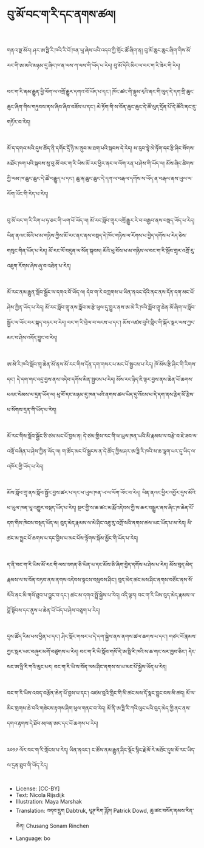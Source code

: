 # བུ་མོ་བང་ག་རི་དང་ནགས་ཚལ།

##
གནའ་སྔ་མོར། ཤར་ཨ་ཧྥི་རི་ཁའི་རི་བོ་ཁན་ཡཱ་ཞེས་པའི་འདབ་ཀྱི་གྲོང་ཚོ་ཞིག་ན། བུ་མོ་ཆུང་ཆུང་ཞིག་གིས་མོ་རང་གི་ཨ་མའི་མཉམ་དུ་ཞིང་ཁ་ན་ལས་ཀ་ལས་གི་ཡོད་པ་རེད། བུ་མོ་དེའི་མིང་ལ་བང་ག་རི་ཟེར་གི་རེད།

##
བང་ག་རི་ནམ་རྒྱུན་ཕྱི་ལོག་ལ་འགྲོ་རྒྱུར་དགའ་བོ་ཡོད་པ་དང་། ཁོང་ཚང་གི་ལྡུམ་རྭའི་ནང་གི་ལུད་དེ་དག་གྲི་ཆུང་ཆུང་ཞིག་གིས་གཏུབས་ནས་ཞིབ་ཞིབ་བཟོས་པ་དང་། མེ་ཏོག་གི་ས་བོན་ཆུང་ཆུང་དེ་ཚོ་ལུད་དྲོན་པོ་དེ་ཚོའི་ནང་དུ་གཏོར་བ་རེད།

##
མོ་ད་དགའ་སའི་དུས་ཚོད་ནི་དགོང་དྲོ་ཉི་མ་ནུབ་མ་ཐག་པའི་སྐབས་དེ་རེད། ས་རུབ་སྟེ་མེ་ཏོག་དང་རྩི་ཤིང་སོགས་མཐོང་ཁག་པའི་སྐབས་སུ་བུ་མོ་བང་ག་རི་ཡིས་མོ་རང་ཕྱིར་ནང་ལ་ལོག་རན་པ་ཤེས་གི་ཡོད་ལ། མོས་ཞིང་ཚིགས་ཀྱི་ལམ་ཁ་ཆུང་ཆུང་དེ་ཚོ་བརྒྱུད་པ་དང་། ཆུ་རྐ་ཆུང་ཆུང་དེ་དག་ལ་བརྒལ་དགོས་ས་ཡོད་ན་བརྒལ་ནས་ཡུལ་ལ་ལོག་ཡོང་གི་རེད་པ་རེད།

##
བུ་མོ་བང་ག་རི་རིག་པ་ཧ་ཅང་གི་ཡག་པོ་ཡོད་ལ། མོ་རང་སློབ་གྲྭར་འགྲོ་རྒྱུར་རེ་བ་བརྒྱབ་ནས་བསྡད་ཡོད་པ་རེད། ཡིན་ནའང་མོའི་ཕ་མ་གཉིས་ཀྱིས་མོ་རང་ནང་ནས་བསྡད་དེ་ཁོང་གཉིས་ལ་རོགས་པ་བྱེད་དགོས་པ་རེད་ཅེས་གསུང་གིན་ཡོད་པ་རེད། མོ་རང་ལོ་བདུན་ལ་སོན་སྐབས། མོའི་ཕུ་བོས་ཕ་མ་གཉིས་ལ་བང་ག་རི་སློབ་གྲྭར་འགྲོ་རུ་འཇུག་རོགས་ཞེས་ཞུ་བ་འཐེན་པ་རེད།

##
མོ་རང་ནམ་རྒྱུན་སློབ་སྦྱོང་ལ་དགའ་བོ་ཡོད་ལ། དེབ་ག་རེ་བཀླགས་པ་ཡིན་ནའང་དེའི་ནང་ནས་དོན་དག་མང་པོ་ཤེས་ཀྱིན་ཡོད་པ་རེད། མོ་རང་སློབ་གྲྭ་ནས་སློབ་མ་རྩེ་ཕུལ་དུ་གྱུར་ནས་ཨ་མེ་རི་ཁའི་སློབ་གྲྭ་ཆེན་མོ་ཞིག་ལ་སློབ་སྦྱོང་ལ་ཡོང་བར་སྐད་བཏང་བ་རེད། བང་ག་རི་བྲེལ་བ་ལངས་པ་དང་། མོས་འཛམ་བུའི་གླིང་གི་སྐོར་སྔར་ལས་ཀྱང་མང་བ་ཤེས་འདོད་བྱུང་བ་རེད།

##
ཨ་མེ་རི་ཁའི་སློབ་གྲྭ་ཆེན་མོ་ནས་མོ་རང་གིས་དོན་དག་གསར་པ་མང་པོ་སྦྱངས་པ་རེད། ཁོ་མོས་རྩི་ཤིང་གི་རིགས་དང་། དེ་དག་གང་འདྲ་བྱས་ནས་འདེབ་དགོས་མིན་སྦྱངས་པ་རེད། མོས་རང་ཉིད་ཇི་ལྟར་བྱས་ནས་ཆེན་པོ་ཆགས་པའང་སེམས་ལ་དྲན་ཡོད་ལ། ཕུ་བོ་དང་མཉམ་དུ་ཁན་ཡའི་ནགས་ཚལ་ཡིད་དུ་འོངས་པ་དེ་དག་ནས་རྩེད་མོ་རྩེས་པ་སོགས་དྲན་གི་ཡོད་པ་རེད།

##
མོ་རང་གིས་སློབ་སྦྱོང་ཅི་ཙམ་མང་པོ་བྱས་ན། དེ་ཙམ་གྱིས་རང་གི་ཕ་ཡུལ་ཁན་ཡའི་མི་རྣམས་ལ་བརྩེ་བ་ཇེ་ཟབ་ལ་འགྲོ་བཞིན་པ་ཤེས་ཀྱིན་ཡོད་ལ། ག་ཚོད་མང་པོ་སྦྱངས་ན་དེ་ཚོད་ཀྱིས་ཤར་ཨ་ཧྥི་རི་ཁའི་ས་ཆ་ལྷག་པར་དུ་ཡིད་ལ་འཁོར་གྱི་ཡོད་པ་རེད།

##
མོས་སློབ་གྲྭ་ནས་སློབ་སྦྱོང་བྱས་ཚར་པ་དང་ཕ་ཡུལ་ཁན་ཡ་ལ་ལོག་ཡོང་བ་རེད། ཡིན་ནའང་ཕྱིར་འབྱོར་དུས་མོའི་ཕ་ཡུལ་ཁན་ཡཱ་འགྱུར་བསྡད་ཡོད་པ་རེད། སྔར་གྱི་ས་ཆ་ཚང་མ་རྨོ་འདེབས་ཀྱི་ས་ཆར་བསྒྱུར་ནས་ཞིང་ཁ་ཆེན་པོ་དག་གིས་ཁེངས་བསྡད་ཡོད་ལ། བུད་མེད་རྣམས་ལ་མེ་ཤིང་འཐུ་རུ་འགྲོ་སའི་ནགས་ཚལ་ཡང་ཡོད་པ་མ་རེད། མི་ཚང་མ་སྤྲང་པོ་ཆགས་པ་དང་བྱིས་པ་མང་པོས་ལྟོགས་སྐོམ་མྱོང་གི་ཡོད་པ་རེད།

##
ད་ནི་བང་ག་རི་ཡིས་མོ་རང་གི་ལས་འགན་ཅི་ཡིན་པ་དང་མོས་ཅི་ཞིག་བྱེད་དགོས་པ་ཤེས་པ་རེད། མོས་བུད་མེད་རྣམས་ལ་ས་བོན་བཏབ་ནས་ནགས་འདེབས་སྟངས་བསླབས་ཤིང་། བུད་མེད་ཚང་མས་ཤིང་ནགས་བཙོང་ནས་སོ་སོའི་ནང་མི་གསོ་ཐུབ་པ་བྱུང་བ་དང་། ཚང་མ་དགའ་སྤྲོ་སྐྱེས་པ་རེད། འདི་ལྟར། བང་ག་རི་ཡིས་བུད་མེད་རྣམས་ལ་བློ་སྟོབས་དང་ནུས་པ་ཆེན་པོ་ཡོད་པ་ཤེས་བཅུག་པ་རེད།

##
དུས་ཚོད་རིམ་པས་ཕྱིན་པ་དང་། ཤིང་སྡོང་གསར་པ་དེ་དག་སྐྱེས་ནས་ནགས་ཚལ་ཆགས་པ་དང་། གཙང་བོ་རྣམས་ཀྱང་སླར་ཡང་བཞུར་མགོ་བཙུགས་པ་རེད། བང་ག་རི་ཡི་སློབ་གསོ་དེ་ཨ་ཧྥི་རི་ཁའི་ས་ཆ་གང་སར་ཁྱབ་ཅིང་། དེང་སང་ཨ་ཧྥི་རི་ཀའི་ལུང་པར། བང་ག་རི་ཡི་ས་བོན་ལས་ཤིང་ནགས་ས་ཡ་མང་པོ་སྐྱེས་ཡོད་པ་རེད།

##
བང་ག་རི་ཡིས་འབད་བརྩོན་ཆེན་པོ་བྱས་པ་དང་། འཛམ་བུའི་གླིང་གི་མི་ཚང་མས་དོ་སྣང་བྱུང་བས་མི་ཚད། མོ་ལ་མིང་གྲགས་ཆེ་བའི་གཟེངས་རྟགས་ཤིག་ཕུལ་གནང་བ་རེད། མོ་ནི་ཨ་ཧྥི་རི་ཀའི་ལུང་པའི་བུད་མེད་ཀྱི་ནང་ནས་དགའ་རྟགས་དེ་ཐོབ་མཁན་ཨང་དང་པོ་ཆགས་པ་རེད།

##
༢༠༡༡ ལོར་བང་ག་རི་གྲོངས་པ་རེད། ཡིན་ནའང་། ང་ཚོས་ནམ་རྒྱུན་ཤིང་སྡོང་སྙིང་རྗེ་མོ་རེ་མཐོང་དུས་མོ་རང་ཡིད་ལ་དྲན་ཐུབ་གི་ཡོད་རེད།

##
* License: [CC-BY]
* Text: Nicola Rijsdijk
* Illustration: Maya Marshak
* Translation: འདབ་དྲུག Dabtruk, པཱཊ་རིག་ཌཱོཌ། Patrick Dowd, ཆུ་ཚང་བསོད་ནམས་རིན་ཆེན། Chusang Sonam Rinchen
* Language: bo
